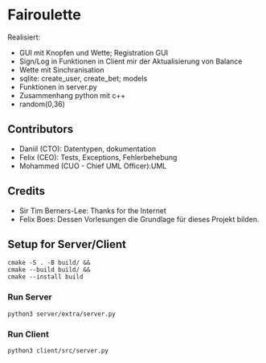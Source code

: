 # Fairoulette

Realisiert:
- GUI mit Knopfen und Wette; Registration GUI
- Sign/Log in Funktionen in Client mir der Aktualisierung von Balance
- Wette mit Sinchranisation
- sqlite: create_user, create_bet; models
- Funktionen in server.py
- Zusammenhang python mit c++
- random(0,36)

## Contributors

- Daniil (CTO): Datentypen, dokumentation
- Felix (CEO): Tests, Exceptions, Fehlerbehebung
- Mohammed (CUO - Chief UML Officer):UML 

## Credits
- Sir Tim Berners-Lee: Thanks for the Internet
- Felix Boes: Dessen Vorlesungen die Grundlage für dieses Projekt bilden.

## Setup for Server/Client
```shell
cmake -S . -B build/ &&
cmake --build build/ &&
cmake --install build
```

### Run Server
`python3 server/extra/server.py`


### Run Client
`python3 client/src/server.py`




